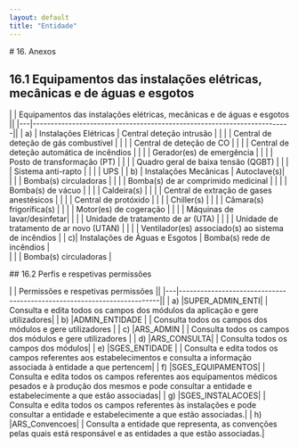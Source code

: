 ```yaml
---
layout: default
title: "Entidade"
---
```


<p id="listaeqcr"></p>
# 16. Anexos

## 16.1  Equipamentos das instalações elétricas, mecânicas e de águas e esgotos 

|   | Equipamentos das instalações elétricas, mecânicas e de águas e esgotos ||
|---|------------------------------------------------------------------------|| 
| a) | Instalações Elétricas				      | Central deteção intrusão |
|    |                                        | Central de deteção de gás combustível |
|    |                                       | Central de deteção de CO |
|    |                                        | Central de deteção automática de incêndios |
|    |                                       | Gerador(es) de emergência |
|    |                                      | Posto de transformação (PT) |
|    |                                        | Quadro geral de baixa tensão (QGBT) |
|    |                                     | Sistema anti-rapto |
|    |                                       | UPS |
| b) | Instalações Mecânicas		              | Autoclave(s)|	          
|    |                                      | Bomba(s) circuladoras |
|    |                                        | Bomba(s) de ar comprimido medicinal |
|    |                                       | Bomba(s) de vácuo |
|    |                                        | Caldeira(s) |
|    |                                        | Central de extração de gases anestésicos |
|    |                                       | Central de protóxido |
|    |                                       | Chiller(s) |
|    |                                       | Câmara(s) frigorífica(s) |
|    |                                       | Motor(es) de cogeração |
|    |                                        | Máquinas de lavar/desinfetar|
|    |                                       | Unidade de tratamento de ar (UTA) |
|    |                                        | Unidade de tratamento de ar novo (UTAN) |
|    |                                      | Ventilador(es) associado(s) ao sistema de incêndios |
| c)| Instalações de Águas e Esgotos		| Bomba(s) rede de incêndios |     
|   |                                       | Bomba(s) circuladoras |

<p id="listaperfis"></p>
## 16.2 Perfis e respetivas permissões

|   | Permissões e respetivas permissões                                     ||
|---|------------------------------------------------------------------------|| 
| a) |SUPER_ADMIN_ENTI|            | Consulta e edita todos os campos dos módulos da aplicação e gere utilizadores|
| b) |ADMIN_ENTIDADE |             | Consulta todos os campos dos módulos e gere utilizadores | 
| c) |ARS_ADMIN      |			   | Consulta todos os campos dos módulos e gere utilizadores |
| d) |ARS_CONSULTA|                | Consulta todos os campos dos módulos|
| e) |SGES_ENTIDADE |  			  | Consulta e edita todos os campos referentes aos estabelecimentos e consulta a informação associada à entidade a que pertencem|
| f) |SGES_EQUIPAMENTOS|           | Consulta e edita todos os campos referentes aos equipamentos médicos pesados e à produção dos mesmos e pode consultar a entidade e estabelecimente a que estão associadas|
| g) |SGES_INSTALACOES|            | Consulta e edita todos os campos referentes às instalações e pode consultar a entidade e estabelecimente a que estão associadas.|
| h) |ARS_Convencoes|              | Consulta a entidade que representa, as convenções pelas quais está responsável e as entidades a que estão associadas.|

    